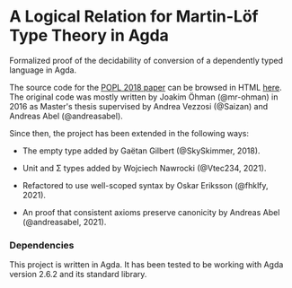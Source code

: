 # A Logical Relation for Martin-Löf Type Theory in Agda #

Formalized proof of the decidability of conversion of a dependently typed language in Agda.

The source code for the [POPL 2018
paper](http://www.cse.chalmers.se/~abela/popl18.pdf) can be browsed in
HTML [here](https://mr-ohman.github.io/logrel-mltt/decofconv/).
The original code was mostly written by Joakim Öhman (@mr-ohman) in 2016
as Master's thesis supervised by Andrea Vezzosi (@Saizan) and
Andreas Abel (@andreasabel).

Since then, the project has been extended in the following ways:

  - The empty type added by Gaëtan Gilbert (@SkySkimmer, 2018).

  - Unit and Σ types added by Wojciech Nawrocki (@Vtec234, 2021).

  - Refactored to use well-scoped syntax by Oskar Eriksson (@fhklfy, 2021).

  - An proof that consistent axioms preserve canonicity by Andreas Abel (@andreasabel, 2021).


### Dependencies ###

This project is written in Agda.
It has been tested to be working with Agda version 2.6.2 and its standard library.
